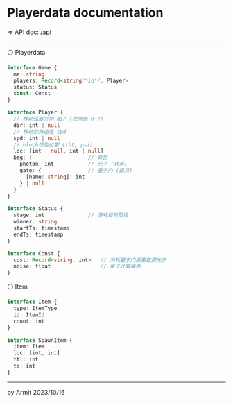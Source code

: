 # Playerdata documentation

=> API doc: [/api](/api)

----

⚪ Playerdata

```typescript
interface Game {
  me: string
  players: Record<string/*id*/, Player>
  status: Status
  const: Const
}

interface Player {
  // 移动弧度方向 dir (枚举值 0~7)
  dir: int | null
  // 移动秒角速度 spd
  spd: int | null
  // bloch球面位置 (tht, psi)
  loc: [int | null, int | null]
  bag: {                  // 背包
    photon: int           // 光子 (代币)
    gate: {               // 量子门 (道具)
      [name: string]: int
    } | null
  }
}

interface Status {
  stage: int              // 游戏目标阶段
  winner: string
  startTs: timestamp
  endTs: timestamp
}

interface Const {
  cost: Record<string, int>   // 消耗量子门需要花费光子
  noise: float                // 量子计算噪声
}
```

⚪ Item

```typescript
interface Item {
  type: ItemType
  id: ItemId
  count: int
}

interface SpawnItem {
  item: Item
  loc: [int, int] 
  ttl: int
  ts: int
}
```

----

<p> by Armit <time> 2023/10/16 </time> </p>

